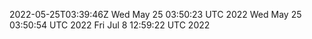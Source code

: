 2022-05-25T03:39:46Z
Wed May 25 03:50:23 UTC 2022
Wed May 25 03:50:54 UTC 2022
Fri Jul  8 12:59:22 UTC 2022
